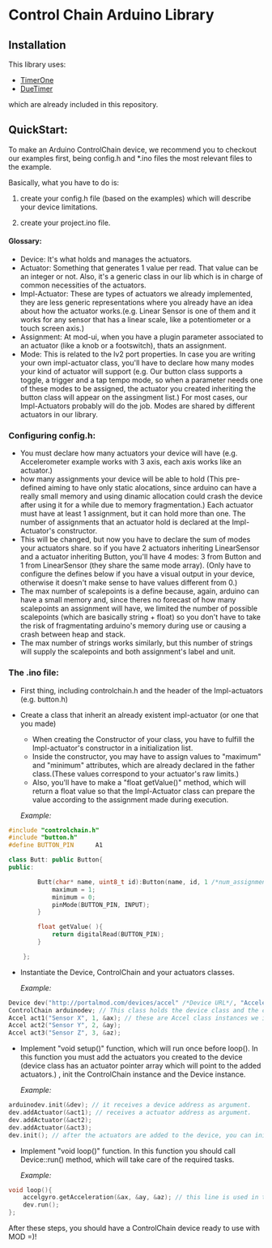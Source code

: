 # Control Chain Arduino Library

## Installation

This library uses:

* [TimerOne](https://code.google.com/p/arduino-timerone/downloads/list)
* [DueTimer](https://github.com/ivanseidel/DueTimer/releases)

which are already included in this repository.

## QuickStart:

To make an Arduino ControlChain device, we recommend you to checkout our examples first, being config.h and *.ino files the most relevant files to the example.

Basically, what you have to do is:

1. create your config.h file (based on the examples) which will describe your device limitations.

2. create your project.ino file.

#### Glossary:

* Device: It's what holds and manages the actuators.
* Actuator: Something that generates 1 value per read. That value can be an integer or not. Also, it's a generic class in our lib which is in charge of common necessities of the actuators.
* Impl-Actuator: These are types of actuators we already implemented, they are less generic representations where you already have an idea about how the actuator works.(e.g. Linear Sensor is one of them and it works for any sensor that has a linear scale, like a potentiometer or a touch screen axis.)
* Assignment: At mod-ui, when you have a plugin parameter associated to an actuator (like a knob or a footswitch), thats an assignment.
* Mode: This is related to the lv2 port properties. In case you are writing your own impl-actuator class, you'll have to declare how many modes your kind of actuator will support (e.g. Our button class supports a toggle, a trigger and a tap tempo mode, so when a parameter needs one of these modes to be assigned, the actuator you created inheriting the button class will appear on the assingment list.) For most cases, our Impl-Actuators probably will do the job. Modes are shared by different actuators in our library.

### Configuring config.h:

* You must declare how many actuators your device will have (e.g. Accelerometer example works with 3 axis, each axis works like an actuator.)
* how many assignments your device will be able to hold (This pre-defined aiming to have only static alocations, since arduino can have a really small memory and using dinamic allocation could crash the device after using it for a while due to memory fragmentation.) Each actuator must have at least 1 assignment, but it can hold more than one. The number of assignments that an actuator hold is declared at the Impl-Actuator's constructor.
* This will be changed, but now you have to declare the sum of modes your actuators share. so if you have 2 actuators inheriting LinearSensor and a actuator inheriting Button, you'll have 4 modes: 3 from Button and 1 from LinearSensor (they share the same mode array).
(Only have to configure the defines below if you have a visual output in your device, otherwise it doesn't make sense to have values different from 0.)
* The max number of scalepoints is a define because, again, arduino can have a small memory and, since theres no forecast of how many scalepoints an assignment will have, we limited the number of possible scalepoints (which are basically string + float) so you don't have to take the risk of fragmentating arduino's memory during use or causing a crash between heap and stack.
* The max number of strings works similarly, but this number of strings will supply the scalepoints and both assignment's label and unit.

### The .ino file:

* First thing, including controlchain.h and the header of the Impl-actuators (e.g. button.h)
* Create a class that inherit an already existent impl-actuator (or one that you made)
    - When creating the Constructor of your class, you have to fulfill the Impl-actuator's constructor in a initialization list.
    - Inside the constructor, you may have to assign values to "maximum" and "minimum" attributes, which are already declared in the father class.(These values correspond to your actuator's raw limits.)
    - Also, you'll have to make a "float getValue()" method, which will return a float value so that the Impl-Actuator class can prepare the value according to the assignment made during execution.

    *Example:*

```c++
#include "controlchain.h"
#include "button.h"
#define BUTTON_PIN      A1

class Butt: public Button{
public:

        Butt(char* name, uint8_t id):Button(name, id, 1 /*num_assignments*/, 50/*debounce delay, if 0, no debounce.*/){
            maximum = 1;
            minimum = 0;
            pinMode(BUTTON_PIN, INPUT);
        }

        float getValue( ){
            return digitalRead(BUTTON_PIN);
        }

    };
```

* Instantiate the Device, ControlChain and your actuators classes.

    *Example:*

```c++
Device dev("http://portalmod.com/devices/accel" /*Device URL*/, "Accelerino" /*Device Label*/, 1 /*Device channel, in case there's more than one of the same.*/);
ControlChain arduinodev; // This class holds the device class and the communication system together.
Accel act1("Sensor X", 1, &ax); // these are Accel class instances we implemented in our case_accel.
Accel act2("Sensor Y", 2, &ay);
Accel act3("Sensor Z", 3, &az);
```

* Implement "void setup()" function, which will run once before loop(). In this function you must add the actuators you created to the device (device class has an actuator pointer array which will point to the added actuators.) , init the ControlChain instance and the Device instance.

    *Example:*
```c++
arduinodev.init(&dev); // it receives a device address as argument.
dev.addActuator(&act1); // receives a actuator address as argument.
dev.addActuator(&act2);
dev.addActuator(&act3);
dev.init(); // after the actuators are added to the device, you can initialize it.
```

* Implement "void loop()" function. In this function you should call Device::run() method, which will take care of the required tasks.

    *Example:*

```c++
void loop(){
    accelgyro.getAcceleration(&ax, &ay, &az); // this line is used in the case_accel, but is not obligatory.
    dev.run();
};
```

After these steps, you should have a ControlChain device ready to use with MOD =)!